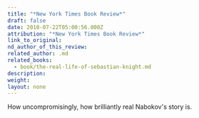 ```yaml
---
title: "*New York Times Book Review*"
draft: false
date: 2010-07-22T05:00:56.000Z
attribution: "*New York Times Book Review*"
link_to_original:
nd_author_of_this_review:
related_author: .md
related_books:
  - book/the-real-life-of-sebastian-knight.md
description:
weight:
layout: none
---
```

How uncompromisingly, how brilliantly real Nabokov's story is.

